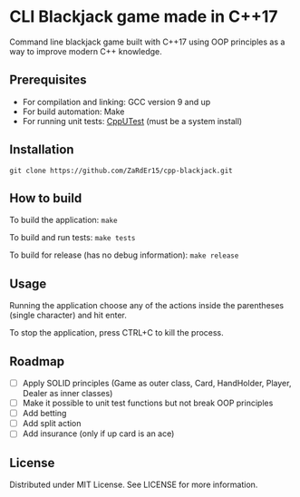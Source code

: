 # CLI Blackjack game made in C++17

Command line blackjack game built with C++17 using OOP principles as a way to improve modern C++ knowledge.

## Prerequisites
- For compilation and linking: GCC version 9 and up
- For build automation: Make
- For running unit tests: [CppUTest](https://cpputest.github.io/) (must be a system install)

## Installation
`git clone https://github.com/ZaRdEr15/cpp-blackjack.git`

## How to build
To build the application:
`make`

To build and run tests:
`make tests`

To build for release (has no debug information):
`make release`

## Usage

Running the application choose any of the actions inside the parentheses (single character) and hit enter.

To stop the application, press CTRL+C to kill the process.

## Roadmap
- [ ] Apply SOLID principles (Game as outer class, Card, HandHolder, Player, Dealer as inner classes)
- [ ] Make it possible to unit test functions but not break OOP principles
- [ ] Add betting
- [ ] Add split action
- [ ] Add insurance (only if up card is an ace)

## License
Distributed under MIT License. See LICENSE for more information. 
